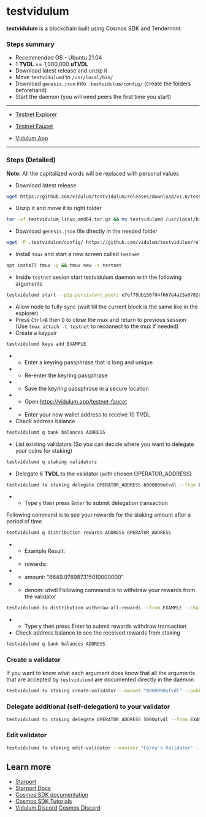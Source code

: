 # testvidulum

**testvidulum** is a blockchain built using Cosmos SDK and Tendermint.

###  Steps summary

- Recommended OS - Ubuntu 21.04
- 1 **TVDL** == 1,000,000 **uTVDL**
- Download latest release and unzip it
- Move `testvidulumd` to `/usr/local/bin/`
- Download `genesis.json` into `.testvidulum/config/` (create the folders beforehand)
- Start the daemon (you will need peers the first time you start)

---

- [Testnet Explorer](https://testnet-explorer.vidulum.app)

- [Testnet Faucet](https://vidulum.app/testnet-faucet)

- [Vidulum App](https://wallet.vidulum.app)
---

### Steps (Detailed)
**Note:** All the capitalized words will be replaced with personal values
- Download latest release
```sh
wget https://github.com/vidulum/testvidulum/releases/download/v1.0/testvidulum_linux_amd64.tar.gz
```
- Unzip it and move it to right folder
```sh
tar -xf testvidulum_linux_amd64.tar.gz && mv testvidulumd /usr/local/bin/
```
- Download `genesis.json` file directly in the needed folder
```sh
wget -P .testvidulum/config/ https://github.com/vidulum/testvidulum/releases/download/v1.0/genesis.json
```
- Install `tmux` and start a new screen called `testnet`
```sh
apt install tmux -y && tmux new -s testnet
```
- Inside `testnet` sesion start testvidulum daemon with the following arguments
```sh
testvidulumd start --p2p.persistent_peers e7ef78bb156f04f667e4a23a0782e4b1bb673165@216.128.150.25:26656,b9361329891f1acda1f93e55f73642736759e5bb@66.42.124.230:26656
```
- Allow node to fully sync (wait till the current block is the same like in the explorer)
- Press `Ctrl+B` then `D` to close the mux and return to previous session (Use `tmux attach -t testnet` to reconnect to the mux if needed)
- Create a keypair
```sh
testvidulumd keys add EXAMPLE
```
- * Enter a keyring passphrase that is long and unique
- * Re-enter the keyring passphrase
- * Save the keyring passphrase in a secure location
- * Open https://vidulum.app/testnet-faucet
- * Enter your new wallet address to receive 10 TVDL
- Check address balance
```sh
testvidulumd q bank balances ADDRESS
```
- List existing validators (So you can decide where you want to delegate your coins for staking)
```sh
testvidulumd q staking validators
```
- Delegate 6 **TVDL** to the validator (with chosen OPERATOR_ADDRESS)
```sh
testvidulumd tx staking delegate OPERATOR_ADDRESS 6000000utvdl --from EXAMPLE --chain-id testvidulum-1
```
- * Type `y` then press `Enter` to submit delegation transaction

Following command is to see your rewards for the staking amount after a period of time
```sh
testvidulumd q distribution rewards ADDRESS OPERATOR_ADDRESS
```
- * Example Result:
- * rewards:
- - amount: "6649.976987315010000000"
- - denom: utvdl
Following command is to withdraw your rewards from the validator
```sh
testvidulumd tx distribution withdraw-all-rewards --from EXAMPLE --chain-id testvidulum-1
```
- * Type y then press Enter to submit rewards withdraw transaction
- Check address balance to see the received rewards from staking
```sh
testvidulumd q bank balances ADDRESS
```

### Create a validator
If you want to know what each argument does know that all the arguments that are accepted by `testvidulumd` are documented directly in the daemon
```sh
testvidulumd tx staking create-validator --amount "8000000utvdl" --pubkey $(testvidulumd tendermint show-validator) --moniker CoreysValidator --chain-id testvidulum-1 --commission-rate "0.10" --commission-max-rate "0.20" --commission-max-change-rate "0.01" --min-self-delegation "5" --from EXAMPLE --keyring-backend os --gas auto --gas-adjustment "1.5" --gas-prices "0.025utvdl" --broadcast-mode block
```
### Delegate additional (self-delegation) to your validator
```sh
testvidulumd tx staking delegate OPERATOR_ADDRESS 5000utvdl --from EXAMPLE --chain-id testvidulum-1 --keyring-backend os
```

### Edit validator
```sh
testvidulumd tx staking edit-validator --moniker "Corey's Validator" --details "Corey's testnet validator" --website "https://vidulum.app" --from EXAMPLE --chain-id testvidulum-1 --keyring-backend os
```

## Learn more

- [Starport](https://github.com/tendermint/starport)
- [Starport Docs](https://docs.starport.network)
- [Cosmos SDK documentation](https://docs.cosmos.network)
- [Cosmos SDK Tutorials](https://tutorials.cosmos.network)
- [Vidulum Discord](https://discord.gg/WQAxH4G) [Cosmos Discord](https://discord.gg/cosmosnetwork)
